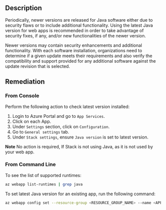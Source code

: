 ## Description

Periodically, newer versions are released for Java software either due to security flaws or to include additional functionality. Using the latest Java version for web apps is recommended in order to take advantage of security fixes, if any, and/or new functionalities of the newer version.

Newer versions may contain security enhancements and additional functionality. With each software installation, organizations need to determine if a given update meets their requirements and also verify the compatibility and support provided for any additional software against the update revision that is selected.

## Remediation

### From Console

Perform the following action to check latest version installed:

1. Login to Azure Portal and go to `App Services`.
2. Click on each App.
3. Under `Settings` section, click on `Configuration`.
4. Go to `General settings` tab.
5. Under `Stack settings`, ensure `Java version` is set to latest version.

**Note** No action is required, If Stack is not using Java, as it is not used by your web app.

### From Command Line

To see the list of supported runtimes:

```bash
az webapp list-runtimes | grep java
```

To set latest Java version for an existing app, run the following command:

```bash
az webapp config set --resource-group <RESOURCE_GROUP_NAME> --name <APP_NAME> --java-version '1.8' --java-container 'Tomcat' --java-container-version '<VERSION>'
```
